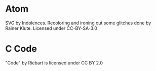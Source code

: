 # Atom

SVG by Indolences. Recoloring and ironing out some glitches done by Rainer Klute.
Licensed under CC-BY-SA-3.0

# C Code

"Code" by Riebart is licensed under CC BY 2.0
